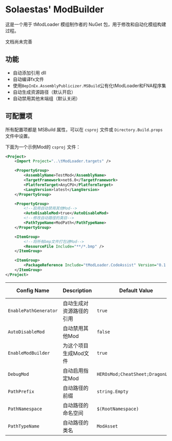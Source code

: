 # Solaestas' ModBuilder

这是一个用于 tModLoader 模组制作者的 NuGet 包，用于修改和自动化模组构建过程。

文档尚未完善

## 功能

- 自动添加引用 dll
- 自动编译fx文件
- 使用`BepInEx.AssemblyPublicizer.MSBuild`公有化tModLoader和FNA程序集
- 自动生成资源路径（默认开启）
- 自动禁用其他末端组（默认关闭）

## 可配置项

所有配置项都是 MSBuild 属性，可以在 `csproj` 文件或 `Directory.Build.props` 文件中设置。

下面为一个示例Mod的 `csproj` 文件：

```xml
<Project>
	<Import Project="..\tModLoader.targets" />

	<PropertyGroup>
		<AssemblyName>TestMod</AssemblyName>
		<TargetFramework>net6.0</TargetFramework>
		<PlatformTarget>AnyCPU</PlatformTarget>
		<LangVersion>latest</LangVersion>
	</PropertyGroup>

	<PropertyGroup>
		<!--启用自动禁用其他Mod-->
		<AutoDisableMod>true</AutoDisableMod>
		<!--修改自动路径的类目-->
		<PathTypeName>ModPath</PathTypeName>
	</PropertyGroup>

	<ItemGroup>
		<!--将所有bmp文件打包进Mod-->
		<ResourceFile Include="**/*.bmp" />
	</ItemGroup>

	<ItemGroup>
		<PackageReference Include="tModLoader.CodeAssist" Version="0.1.*" />
	</ItemGroup>
</Project>
```

| Config Name           | Description              | Default Value                    | Optional Values   |
| --------------------- | ------------------------ | -------------------------------- | ----------------- |
| `EnablePathGenerator` | 自动生成对资源路径的引用     | `true`                           | `true` or `false` |
| `AutoDisableMod`      | 自动禁用其他Mod          | `false`                          | `true` or `false` |
| `EnableModBuilder`    | 为这个项目生成Mod文件    | `true`                           | `true` or `false` |
| `DebugMod`            | 自动启用指定Mod          | `HEROsMod;CheatSheet;DragonLens` | `[Mod Name]`      |
| `PathPrefix`          | 自动路径的前缀           | `string.Empty`                   | `[string]`        | 
| `PathNamespace`       | 自动路径的命名空间       | `$(RootNamespace)`               | `[string]`        |
| `PathTypeName`        | 自动路径的类名           | `ModAsset`                       | `[string]`        |
